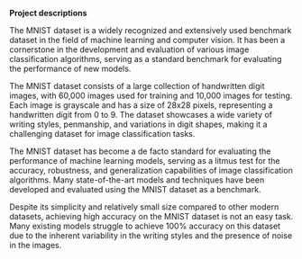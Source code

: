 **Project descriptions**

The MNIST dataset is a widely recognized and extensively used benchmark dataset in the field of machine learning and computer vision. It has been a cornerstone in the development and evaluation of various image classification algorithms, serving as a standard benchmark for evaluating the performance of new models.

The MNIST dataset consists of a large collection of handwritten digit images, with 60,000 images used for training and 10,000 images for testing. Each image is grayscale and has a size of 28x28 pixels, representing a handwritten digit from 0 to 9. The dataset showcases a wide variety of writing styles, penmanship, and variations in digit shapes, making it a challenging dataset for image classification tasks.

The MNIST dataset has become a de facto standard for evaluating the performance of machine learning models, serving as a litmus test for the accuracy, robustness, and generalization capabilities of image classification algorithms. Many state-of-the-art models and techniques have been developed and evaluated using the MNIST dataset as a benchmark.

Despite its simplicity and relatively small size compared to other modern datasets, achieving high accuracy on the MNIST dataset is not an easy task. Many existing models struggle to achieve 100% accuracy on this dataset due to the inherent variability in the writing styles and the presence of noise in the images.
 
